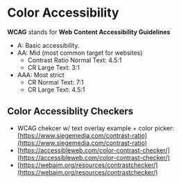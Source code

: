 # Color Accessibility

**WCAG** stands for **Web Content Accessibility Guidelines**

- A: Basic accessibility.
- AA: Mid (most common target for websites)
    - Contrast Ratio Normal Text: 4.5:1
    - CR Large Text: 3:1
- AAA: Most strict
    - CR Normal Text: 7:1
    - CR Large Text: 4.5:1

## Color Accessiblity Checkers

- WCAG chekcer w/ text overlay example + color picker: [https://www.siegemedia.com/contrast-ratio](https://www.siegemedia.com/contrast-ratio)
- [https://accessibleweb.com/color-contrast-checker/](https://accessibleweb.com/color-contrast-checker/)
- [https://webaim.org/resources/contrastchecker/](https://webaim.org/resources/contrastchecker/)


